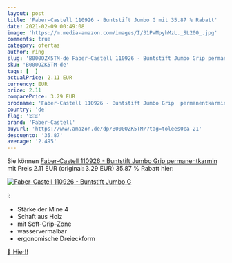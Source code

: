 ```yaml
---
layout: post
title: 'Faber-Castell 110926 - Buntstift Jumbo G mit 35.87 % Rabatt'
date: 2021-02-09 00:49:08
image: 'https://m.media-amazon.com/images/I/31PwMpyhMzL._SL200_.jpg'
comments: true
category: ofertas
author: ring
slug: 'B000OZK5TM-de Faber-Castell 110926 - Buntstift Jumbo Grip permanentkarmin'
sku: 'B000OZK5TM-de'
tags: [  ]
actualPrice: 2.11 EUR
currency: EUR
price: 2.11
comparePrice: 3.29 EUR
prodname: 'Faber-Castell 110926 - Buntstift Jumbo Grip  permanentkarmin'
country: 'de'
flag: '🇩🇪'
brand: 'Faber-Castell'
buyurl: 'https://www.amazon.de/dp/B000OZK5TM/?tag=tolees0ca-21'
descuento: '35.87'
average: '2.495'
---
```


Sie können [Faber-Castell 110926 - Buntstift Jumbo Grip  permanentkarmin](https://www.amazon.de/dp/B000OZK5TM/?tag=tolees0ca-21) mit Preis 2.11 EUR (original: 3.29 EUR) 35.87 % Rabatt hier:

[![Faber-Castell 110926 - Buntstift Jumbo G](https://m.media-amazon.com/images/I/31PwMpyhMzL._SL200_.jpg)](https://www.amazon.de/dp/B000OZK5TM/?tag=tolees0ca-21)

ℹ️:

- Stärke der Mine 4
- Schaft aus Holz
- mit Soft-Grip-Zone
- wasservermalbar
- ergonomische Dreieckform

[🛒 Hier!!](https://www.amazon.de/dp/B000OZK5TM/?tag=tolees0ca-21)

